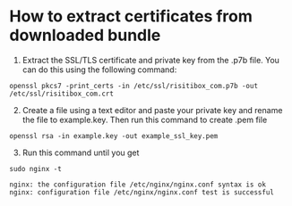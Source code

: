 # How to extract certificates from downloaded bundle

1. Extract the SSL/TLS certificate and private key from the .p7b file. You can do this using the following command:
```
openssl pkcs7 -print_certs -in /etc/ssl/risitibox_com.p7b -out /etc/ssl/risitibox_com.crt

```

2. Create a file using a text editor and paste your private key and rename the file to example.key. Then run this command to create .pem file

```
openssl rsa -in example.key -out example_ssl_key.pem

```

3. Run this command until you get
```
sudo nginx -t
```
```
nginx: the configuration file /etc/nginx/nginx.conf syntax is ok
nginx: configuration file /etc/nginx/nginx.conf test is successful
```
